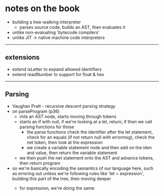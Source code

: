 # notes on the book

- building a tree-walking interpreter
    - parses source code, builds an AST, then evaluates it
- unlike non-evaluating 'bytecode compilers'
- unlike JIT -> native machine code interpreters

---

## extensions

- extend isLetter to expand allowed identifiers
- extend readNumber to support for float & hex

---

## Parsing

- Vaughan Pratt - recursive descent parsing strategy
- on parseProgram (p36)
    - inits an AST node, starts moving through tokens
    - starts an if with null, if we're looking at a let, return, if then we call parsing functions for those
        - the parse functions check the identifier after the let statement, check for an equals (if not return null with errormsg), check the net token, then look at the expression
        - we create a variable statement node and then add on the iden and value, then return the variable statement
    - we then push the net statement onto the AST and advance tokens, then return program
- so we're basically encoding the semantics of our language here, such as erroring out unless we're following rules like 'let <ident> = expression', building this part of the tree, then moving deeper
    - for expression, we're doing the same